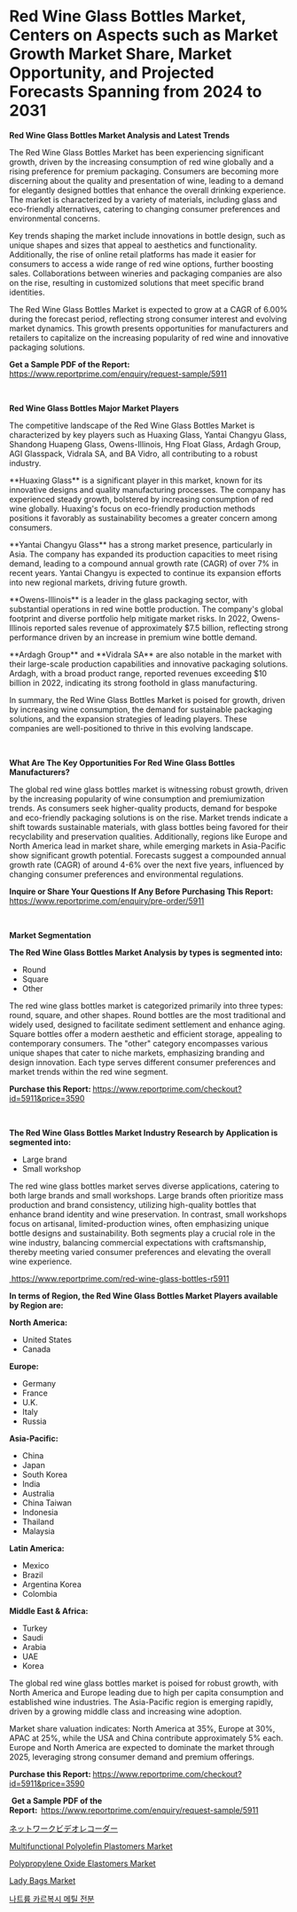 <p><h1>Red Wine Glass Bottles Market, Centers on Aspects such as Market Growth Market Share, Market Opportunity, and Projected Forecasts Spanning from 2024 to 2031</h1></p><p><strong>Red Wine Glass Bottles Market Analysis and Latest Trends</strong></p>
<p><p>The Red Wine Glass Bottles Market has been experiencing significant growth, driven by the increasing consumption of red wine globally and a rising preference for premium packaging. Consumers are becoming more discerning about the quality and presentation of wine, leading to a demand for elegantly designed bottles that enhance the overall drinking experience. The market is characterized by a variety of materials, including glass and eco-friendly alternatives, catering to changing consumer preferences and environmental concerns.</p><p>Key trends shaping the market include innovations in bottle design, such as unique shapes and sizes that appeal to aesthetics and functionality. Additionally, the rise of online retail platforms has made it easier for consumers to access a wide range of red wine options, further boosting sales. Collaborations between wineries and packaging companies are also on the rise, resulting in customized solutions that meet specific brand identities.</p><p>The Red Wine Glass Bottles Market is expected to grow at a CAGR of 6.00% during the forecast period, reflecting strong consumer interest and evolving market dynamics. This growth presents opportunities for manufacturers and retailers to capitalize on the increasing popularity of red wine and innovative packaging solutions.</p></p>
<p><strong>Get a Sample PDF of the Report:&nbsp;</strong> <a href="https://www.reportprime.com/enquiry/request-sample/5911">https://www.reportprime.com/enquiry/request-sample/5911</a></p>
<p>&nbsp;</p>
<p><strong>Red Wine Glass Bottles Major Market Players</strong></p>
<p><p>The competitive landscape of the Red Wine Glass Bottles Market is characterized by key players such as Huaxing Glass, Yantai Changyu Glass, Shandong Huapeng Glass, Owens-Illinois, Hng Float Glass, Ardagh Group, AGI Glasspack, Vidrala SA, and BA Vidro, all contributing to a robust industry.</p><p>**Huaxing Glass** is a significant player in this market, known for its innovative designs and quality manufacturing processes. The company has experienced steady growth, bolstered by increasing consumption of red wine globally. Huaxing's focus on eco-friendly production methods positions it favorably as sustainability becomes a greater concern among consumers.</p><p>**Yantai Changyu Glass** has a strong market presence, particularly in Asia. The company has expanded its production capacities to meet rising demand, leading to a compound annual growth rate (CAGR) of over 7% in recent years. Yantai Changyu is expected to continue its expansion efforts into new regional markets, driving future growth.</p><p>**Owens-Illinois** is a leader in the glass packaging sector, with substantial operations in red wine bottle production. The company's global footprint and diverse portfolio help mitigate market risks. In 2022, Owens-Illinois reported sales revenue of approximately $7.5 billion, reflecting strong performance driven by an increase in premium wine bottle demand.</p><p>**Ardagh Group** and **Vidrala SA** are also notable in the market with their large-scale production capabilities and innovative packaging solutions. Ardagh, with a broad product range, reported revenues exceeding $10 billion in 2022, indicating its strong foothold in glass manufacturing.</p><p>In summary, the Red Wine Glass Bottles Market is poised for growth, driven by increasing wine consumption, the demand for sustainable packaging solutions, and the expansion strategies of leading players. These companies are well-positioned to thrive in this evolving landscape.</p></p>
<p>&nbsp;</p>
<p><strong>What Are The Key Opportunities For Red Wine Glass Bottles Manufacturers?</strong></p>
<p><p>The global red wine glass bottles market is witnessing robust growth, driven by the increasing popularity of wine consumption and premiumization trends. As consumers seek higher-quality products, demand for bespoke and eco-friendly packaging solutions is on the rise. Market trends indicate a shift towards sustainable materials, with glass bottles being favored for their recyclability and preservation qualities. Additionally, regions like Europe and North America lead in market share, while emerging markets in Asia-Pacific show significant growth potential. Forecasts suggest a compounded annual growth rate (CAGR) of around 4-6% over the next five years, influenced by changing consumer preferences and environmental regulations.</p></p>
<p><strong>Inquire or Share Your Questions If Any Before Purchasing This Report:</strong> <a href="https://www.reportprime.com/enquiry/pre-order/5911">https://www.reportprime.com/enquiry/pre-order/5911</a></p>
<p>&nbsp;</p>
<p><strong>Market Segmentation</strong></p>
<p><strong>The Red Wine Glass Bottles Market Analysis by types is segmented into:</strong></p>
<p><ul><li>Round</li><li>Square</li><li>Other</li></ul></p>
<p><p>The red wine glass bottles market is categorized primarily into three types: round, square, and other shapes. Round bottles are the most traditional and widely used, designed to facilitate sediment settlement and enhance aging. Square bottles offer a modern aesthetic and efficient storage, appealing to contemporary consumers. The "other" category encompasses various unique shapes that cater to niche markets, emphasizing branding and design innovation. Each type serves different consumer preferences and market trends within the red wine segment.</p></p>
<p><strong>Purchase this Report:&nbsp;</strong><a href="https://www.reportprime.com/checkout?id=5911&price=3590">https://www.reportprime.com/checkout?id=5911&price=3590</a></p>
<p>&nbsp;</p>
<p><strong>The Red Wine Glass Bottles Market Industry Research by Application is segmented into:</strong></p>
<p><ul><li>Large brand</li><li>Small workshop</li></ul></p>
<p><p>The red wine glass bottles market serves diverse applications, catering to both large brands and small workshops. Large brands often prioritize mass production and brand consistency, utilizing high-quality bottles that enhance brand identity and wine preservation. In contrast, small workshops focus on artisanal, limited-production wines, often emphasizing unique bottle designs and sustainability. Both segments play a crucial role in the wine industry, balancing commercial expectations with craftsmanship, thereby meeting varied consumer preferences and elevating the overall wine experience.</p></p>
<p><a href="https://www.reportprime.com/red-wine-glass-bottles-r5911">&nbsp;https://www.reportprime.com/red-wine-glass-bottles-r5911</a></p>
<p><strong>In terms of Region, the Red Wine Glass Bottles Market Players available by Region are:</strong></p>
<p>
    <p> <strong> North America: </strong>
        <ul>
            <li>United States</li>
            <li>Canada</li>
        </ul>
        </p> 
    <p> <strong> Europe: </strong>
        <ul>
            <li>Germany</li>
            <li>France</li>
            <li>U.K.</li>
            <li>Italy</li>
            <li>Russia</li>
        </ul>
        </p> 
    <p> <strong> Asia-Pacific: </strong>
        <ul>
            <li>China</li>
            <li>Japan</li>
            <li>South Korea</li>
            <li>India</li>
            <li>Australia</li>
            <li>China Taiwan</li>
            <li>Indonesia</li>
            <li>Thailand</li>
            <li>Malaysia</li>
        </ul>
        </p> 
    <p> <strong> Latin America: </strong>
        <ul>
            <li>Mexico</li>
            <li>Brazil</li>
            <li>Argentina Korea</li>
            <li>Colombia</li>
        </ul>
        </p> 
    <p> <strong> Middle East & Africa: </strong>
        <ul>
            <li>Turkey</li>
            <li>Saudi</li>
            <li>Arabia</li>
            <li>UAE</li>
            <li>Korea</li>
        </ul>
    </p>
    </p>
<p><p>The global red wine glass bottles market is poised for robust growth, with North America and Europe leading due to high per capita consumption and established wine industries. The Asia-Pacific region is emerging rapidly, driven by a growing middle class and increasing wine adoption. </p><p>Market share valuation indicates: North America at 35%, Europe at 30%, APAC at 25%, while the USA and China contribute approximately 5% each. Europe and North America are expected to dominate the market through 2025, leveraging strong consumer demand and premium offerings.</p></p>
<p><strong>Purchase this Report: </strong><a href="https://www.reportprime.com/checkout?id=5911&price=3590">https://www.reportprime.com/checkout?id=5911&price=3590</a></p>
<p>&nbsp;<strong>Get a Sample PDF of the Report:&nbsp;&nbsp;</strong><a href="https://www.reportprime.com/enquiry/request-sample/5911">https://www.reportprime.com/enquiry/request-sample/5911</a></p>
<p><strong></strong></p>
<p><p><a href="https://medium.com/@raap8632/%E3%83%8D%E3%83%83%E3%83%88%E3%83%AF%E3%83%BC%E3%82%AF%E3%83%93%E3%83%87%E3%82%AA%E3%83%AC%E3%82%B3%E3%83%BC%E3%83%80%E3%83%BC%E5%B8%82%E5%A0%B4%E3%81%AE%E8%AA%BF%E6%9F%BB%E3%81%A8%E6%A5%AD%E7%95%8C%E3%81%AE%E9%80%B2%E5%8C%96-%E3%81%8A%E3%82%88%E3%81%B32031%E5%B9%B4%E3%81%BE%E3%81%A7%E3%81%AE%E4%BA%88%E6%B8%AC-408334bb3704">ネットワークビデオレコーダー</a></p><p><a href="https://issuu.com/reportprime-2/docs/multifunctional-polyolefin-plastome_2ed3f9a70b26dd">Multifunctional Polyolefin Plastomers Market</a></p><p><a href="https://issuu.com/reportprime-2/docs/polypropylene-oxide-elastomers-mark_84d3e2bf311b82">Polypropylene Oxide Elastomers Market</a></p><p><a href="https://medium.com/@sean.peake0978/global-lady-bags-market-is-projected-to-grow-at-a-cagr-of-8-2-74facc354786">Lady Bags Market</a></p><p><a href="https://medium.com/@nazminrahman651/%EA%B8%80%EB%A1%9C%EB%B2%8C-%EB%82%98%ED%8A%B8%EB%A5%A8-%EC%B9%B4%EB%B3%B5%EC%8B%9C%EB%A9%94%ED%8B%B8-%EC%A0%84%EB%B6%84-%EC%8B%9C%EC%9E%A5-%EA%B7%9C%EB%AA%A8%EB%8A%94-2024%EB%85%84%EB%B6%80%ED%84%B0-2031%EB%85%84%EA%B9%8C%EC%A7%80-%EC%97%B0%ED%8F%89%EA%B7%A0-%EC%84%B1%EC%9E%A5%EB%A5%A0-cagr-7-3-%EB%A5%BC-%EA%B2%BD%ED%97%98%ED%95%A0-%EA%B2%83%EC%9C%BC%EB%A1%9C-%EC%98%88%EC%83%81%EB%90%9C%EB%8B%A4%EA%B3%A0-%EC%82%B0%EC%97%85-%EC%A0%84%EB%A7%9D%EC%9D%B4-%EB%B3%B4%EB%8F%84%ED%95%98%EA%B3%A0-%EC%9E%88%EC%8A%B5%EB%8B%88%EB%8B%A4-86c1f6bf31dc">나트륨 카르복시 메틸 전분</a></p></p>